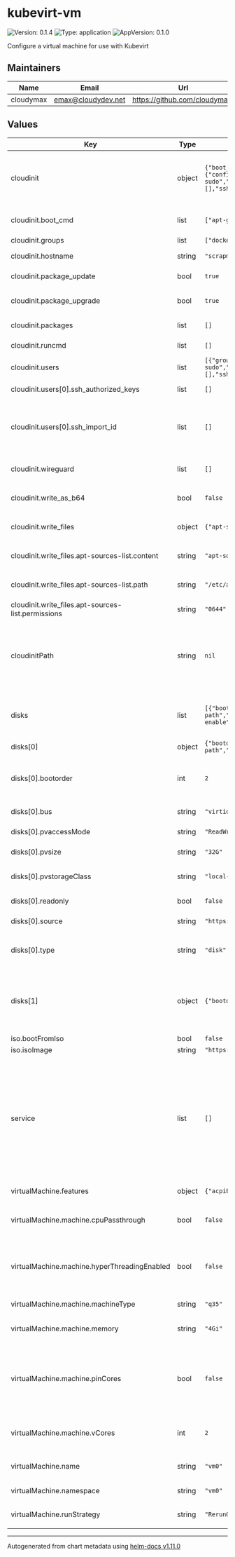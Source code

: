 # kubevirt-vm

![Version: 0.1.4](https://img.shields.io/badge/Version-0.1.4-informational?style=flat-square) ![Type: application](https://img.shields.io/badge/Type-application-informational?style=flat-square) ![AppVersion: 0.1.0](https://img.shields.io/badge/AppVersion-0.1.0-informational?style=flat-square)

Configure a virtual machine for use with Kubevirt

## Maintainers

| Name | Email | Url |
| ---- | ------ | --- |
| cloudymax | <emax@cloudydev.net> | <https://github.com/cloudymax/> |

## Values

| Key | Type | Default | Description |
|-----|------|---------|-------------|
| cloudinit | object | `{"boot_cmd":["apt-get update","apt-get install -y ssh-import-id"],"ca_certs":[],"disable_root":false,"groups":["docker","kvm"],"hostname":"scrapmetal","network":{"config":"disabled"},"package_update":true,"package_upgrade":true,"packages":[],"runcmd":[],"users":[{"groups":"users, admin, sudo","lock_passwd":false,"name":"friend","passwd":"$6$rounds=4096$saltsaltlettuce$Lp/FV.2oOgew7GbM6Nr8KMGMBn7iFM0x9ZwLqtx9Y4QJmKvfcnS.2zx4MKmymCPQGpHS7gqYOiqWjvdCIV2uN.","shell":"/bin/bash","ssh_authorized_keys":[],"ssh_import_id":[],"sudo":"ALL=(ALL) NOPASSWD:ALL"}],"wireguard":[],"write_as_b64":false,"write_files":{"apt-sources-list":{"content":"apt-sources.list","path":"/etc/apt/sources.list","permissions":"0644"}}}` | Values used to generate a cloud-init user-data file Not all modules yet supported |
| cloudinit.boot_cmd | list | `["apt-get update","apt-get install -y ssh-import-id"]` | Commands to run early in boot process |
| cloudinit.groups | list | `["docker","kvm"]` | Create Groups |
| cloudinit.hostname | string | `"scrapmetal"` | Set hostname of VM |
| cloudinit.package_update | bool | `true` | Update apt package cache |
| cloudinit.package_upgrade | bool | `true` | Perform apt package upgrade |
| cloudinit.packages | list | `[]` | apt packages to install |
| cloudinit.runcmd | list | `[]` | commands to run in final step |
| cloudinit.users | list | `[{"groups":"users, admin, sudo","lock_passwd":false,"name":"friend","passwd":"$6$rounds=4096$saltsaltlettuce$Lp/FV.2oOgew7GbM6Nr8KMGMBn7iFM0x9ZwLqtx9Y4QJmKvfcnS.2zx4MKmymCPQGpHS7gqYOiqWjvdCIV2uN.","shell":"/bin/bash","ssh_authorized_keys":[],"ssh_import_id":[],"sudo":"ALL=(ALL) NOPASSWD:ALL"}]` | Create users |
| cloudinit.users[0].ssh_authorized_keys | list | `[]` | manually add a ssh public-key |
| cloudinit.users[0].ssh_import_id | list | `[]` | import ssh public-keys from github or lanchpad doesnt work on Debian12 |
| cloudinit.wireguard | list | `[]` | provide a wireguard config |
| cloudinit.write_as_b64 | bool | `false` | base64 encode content of written files |
| cloudinit.write_files | object | `{"apt-sources-list":{"content":"apt-sources.list","path":"/etc/apt/sources.list","permissions":"0644"}}` | list of files to embed in the user-data |
| cloudinit.write_files.apt-sources-list.content | string | `"apt-sources.list"` | path to the source file for helm to read |
| cloudinit.write_files.apt-sources-list.path | string | `"/etc/apt/sources.list"` | Destination to write file on boot |
| cloudinit.write_files.apt-sources-list.permissions | string | `"0644"` | Permissions to assign the file |
| cloudinitPath | string | `nil` | Provide a path to an existing cloud-init file will be genrated from values below if no file specified |
| disks | list | `[{"bootorder":2,"bus":"virtio","name":"harddrive","pvaccessMode":"ReadWriteOnce","pvsize":"32G","pvstorageClass":"local-path","readonly":false,"source":"https://cloud.debian.org/images/cloud/bookworm/daily/latest/debian-12-generic-amd64-daily.qcow2","type":"disk"},{"bootorder":1,"bus":"sata","name":"cloudinitvolume","pv-enable":false,"readonly":true,"type":"cdrom"}]` | List of disks to create for the VM. Will be used to create a Datavolume. |
| disks[0] | object | `{"bootorder":2,"bus":"virtio","name":"harddrive","pvaccessMode":"ReadWriteOnce","pvsize":"32G","pvstorageClass":"local-path","readonly":false,"source":"https://cloud.debian.org/images/cloud/bookworm/daily/latest/debian-12-generic-amd64-daily.qcow2","type":"disk"}` | Disk Name |
| disks[0].bootorder | int | `2` | Sets disk position in boot order, lower numbers are checked earlier |
| disks[0].bus | string | `"virtio"` | Bus type: sata or virtio |
| disks[0].pvaccessMode | string | `"ReadWriteOnce"` | Access mode for the PVC |
| disks[0].pvsize | string | `"32G"` | Size of disk in GB |
| disks[0].pvstorageClass | string | `"local-path"` | Storage class to use for the pvc |
| disks[0].readonly | bool | `false` | Set disk to be Read-only |
| disks[0].source | string | `"https://cloud.debian.org/images/cloud/bookworm/daily/latest/debian-12-generic-amd64-daily.qcow2"` | URL of cloud-image |
| disks[0].type | string | `"disk"` | Disk type: disk, cdrom, filesystem, or lun |
| disks[1] | object | `{"bootorder":1,"bus":"sata","name":"cloudinitvolume","pv-enable":false,"readonly":true,"type":"cdrom"}` | cloud-init volume which holds your user-data file.  Required to be first boot option |
| iso.bootFromIso | bool | `false` |  |
| iso.isoImage | string | `"https://cdimage.debian.org/debian-cd/current/amd64/iso-dvd/debian-12.0.0-amd64-DVD-1.iso"` |  |
| service | list | `[]` | Service objects are used to expose the VM to the outside world. Just like int he cloud each VM starts off isolated and will need to be exposed via a LoadBalancer, NodePort, or ClusterIp service. |
| virtualMachine.features | object | `{"acpiEnabled":true,"autoattachGraphicsDevice":true,"autoattachPodInterface":true,"autoattachSerialConsole":true,"efiEnabled":true,"kvmEnabled":true,"smmEnabled":true}` | Enable vm features |
| virtualMachine.machine.cpuPassthrough | bool | `false` | Pass all CPU features and capabilities to Guest |
| virtualMachine.machine.hyperThreadingEnabled | bool | `false` | Enable the use of Hyperthreading on Intel CPUs. Disable on AMD CPUs. |
| virtualMachine.machine.machineType | string | `"q35"` | QEMU virtual-machine type |
| virtualMachine.machine.memory | string | `"4Gi"` | Amount of RAM to pass the the Guest |
| virtualMachine.machine.pinCores | bool | `false` | Pin QEMU process to specific physical cores Requires `--cpu-manager-policy` enabled in kubelet |
| virtualMachine.machine.vCores | int | `2` | Number of Virtual cores to pass to the Guest  |
| virtualMachine.name | string | `"vm0"` | name of the virtualMachine object |
| virtualMachine.namespace | string | `"vm0"` | namespace to deploy the vm |
| virtualMachine.runStrategy | string | `"RerunOnFailure"` | One of 'Always' `RerunOnFailure` `Manual` `Halted` |

----------------------------------------------
Autogenerated from chart metadata using [helm-docs v1.11.0](https://github.com/norwoodj/helm-docs/releases/v1.11.0)
